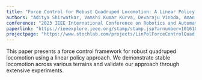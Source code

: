 ```yaml
---
title: "Force Control for Robust Quadruped Locomotion: A Linear Policy Approach"
authors: "Aditya Shirwatkar, Vamshi Kumar Kurva, Devaraju Vinoda, Aman Singh, Aditya Sagi, Himanshu Lodha, Bhavya Giri Goswami, Shivam Sood, Ketan Nehete, Shishir Kolathaya"
conference: "2023 IEEE International Conference on Robotics and Automation (ICRA)"
paperlink: "https://ieeexplore.ieee.org/stamp/stamp.jsp?arnumber=10161080"
projectpage: "https://www.stochlab.com/projects/LinPolForceControlQuad.html"
---
```


This paper presents a force control framework for robust quadruped locomotion using a linear policy approach. We demonstrate stable locomotion across various terrains and validate our approach through extensive experiments.
